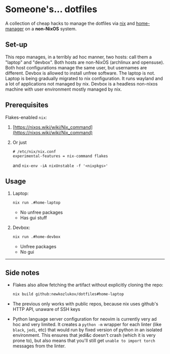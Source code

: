 # Someone's... dotfiles

A collection of cheap hacks to manage the dotfiles via [nix](https://nixos.org)
and [home-manager](https://github.com/nix-community/home-manager) on a
**non-NixOS** system.

## Set-up

This repo manages, in a terribly ad hoc manner, two hosts: call them a "laptop"
and "devbox". Both hosts are non-NixOS (archlinux and opensuse). Both host
configurations manage the same user, but usernames are different. Devbox is
allowed to install unfree software. The laptop is not. Laptop is being
gradually migrated to nix configuration. It runs wayland and a lot of
applications not managed by nix. Devbox is a headless non-nixos machine
with user environment mostly managed by nix.

## Prerequisites

Flakes-enabled `nix`:

1. [https://nixos.wiki/wiki/Nix_command](https://nixos.wiki/wiki/Nix_command)
2. Or just

   ```
   # /etc/nix/nix.conf
   experimental-features = nix-command flakes
   ```

   and `nix-env -iA nixUnstable -f '<nixpkgs>'`


## Usage

1. Laptop:
    ```bash
    nix run .#home-laptop
    ```

    - No unfree packages
    - Has gui stuff

2. Devbox:
    ```bash
    nix run .#home-devbox
    ```

    - Unfree packages
    - No gui

---

## Side notes

- Flakes also allow fetching the artifact without explicitly cloning the repo:

  ```bash
  nix build github:newkozlukov/dotfiles#home-laptop
  ```
- The previous only works with public repos, because nix uses github's HTTP
  API, unaware of SSH keys
- Python language server configuration for neovim is currently very ad hoc and
  very limited.  It creates a `python -m` wrapper for each linter (like
  `black`, `jedi`, etc) that would run by fixed version of python in an
  isolated environment. This ensures that jedi&c doesn't crash (which it is
  very prone to), but also means that you'll still get `unable to import torch`
  messages from the linter.
